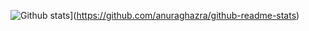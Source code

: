 ![Github stats](https://github-readme-stats.vercel.app/api?username=Botan-Cosar&show_icons=true&theme=codeSTACKr&include_all_commits=true&count_private=true)](https://github.com/anuraghazra/github-readme-stats)
